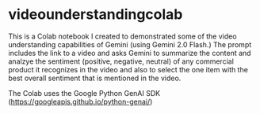 # videounderstandingcolab
This is a Colab notebook I created to demonstrated some of the video understanding capabilities of Gemini (using Gemini 2.0 Flash.) The prompt includes the link to a video and asks Gemini to summarize the content and analzye the sentiment (positive, negative, neutral) of any commercial product it recognizes in the video and also to select the one item with the best overall sentiment that is mentioned in the video. 

The Colab uses the Google Python GenAI SDK (https://googleapis.github.io/python-genai/)
